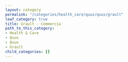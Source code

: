 ```yaml
---
layout: category
permalink: "/categories/health_care/quux/quux/grault"
leaf_category: true
title: Grault - Commercia
path_to_this_category:
- Health & Care
- Quux
- Quux
- Grault
child_categories: []
---
```

